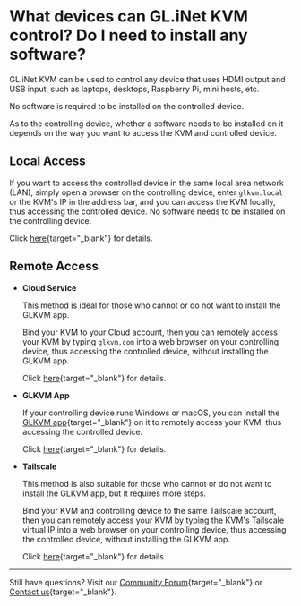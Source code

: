 # What devices can GL.iNet KVM control? Do I need to install any software?

GL.iNet KVM can be used to control any device that uses HDMI output and USB input, such as laptops, desktops, Raspberry Pi, mini hosts, etc.

No software is required to be installed on the controlled device. 

As to the controlling device, whether a software needs to be installed on it depends on the way you want to access the KVM and controlled device.

## Local Access

If you want to access the controlled device in the same local area network (LAN), simply open a browser on the controlling device, enter `glkvm.local` or the KVM's IP in the address bar, and you can access the KVM locally, thus accessing the controlled device. No software needs to be installed on the controlling device.
    
Click [here](local_access_to_controlled_device_via_browser.md){target="_blank"} for details.
    
## Remote Access

- **Cloud Service**
    
    This method is ideal for those who cannot or do not want to install the GLKVM app.

    Bind your KVM to your Cloud account, then you can remotely access your KVM by typing `glkvm.com` into a web browser on your controlling device, thus accessing the controlled device, without installing the GLKVM app.

    Click [here](remote_access_to_controlled_device_via_cloud.md){target="_blank"} for details.

- **GLKVM App**
    
    If your controlling device runs Windows or macOS, you can install the [GLKVM app](https://www.gl-inet.com/app-rm/){target="_blank"} on it to remotely access your KVM, thus accessing the controlled device.
        
    Click [here](remote_access_to_controlled_device_via_glkvm_app.md){target="_blank"} for details.
    
- **Tailscale**
    
    This method is also suitable for those who cannot or do not want to install the GLKVM app, but it requires more steps.

    Bind your KVM and controlling device to the same Tailscale account, then you can remotely access your KVM by typing the KVM's Tailscale virtual IP into a web browser on your controlling device, thus accessing the controlled device, without installing the GLKVM app.
    
    Click [here](remote_access_to_controlled_device_via_tailscale.md){target="_blank"} for details.

---

Still have questions? Visit our [Community Forum](https://forum.gl-inet.com){target="_blank"} or [Contact us](https://www.gl-inet.com/contacts/){target="_blank"}.